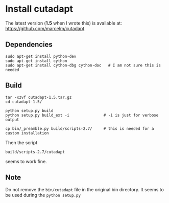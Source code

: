 Install cutadapt
================

The latest version (__1.5__ when I wrote this) is available at: 
<https://github.com/marcelm/cutadapt>


Dependencies
------------

    sudo apt-get install python-dev
    sudo apt-get install cython 
    sudo apt-get install cython-dbg cython-doc   # I am not sure this is needed 


Build
----------------

    tar -xzvf cutadapt-1.5.tar.gz 
    cd cutadapt-1.5/
    
    python setup.py build
    python setup.py build_ext -i               # -i is just for verbose output
    
    cp bin/_preamble.py build/scripts-2.7/     # this is needed for a custom installation


Then the script 

    build/scripts-2.7/cutadapt
    
seems to work fine.


Note
--------------------

Do not remove the `bin/cutadapt` file in the original bin directory. It seems to be used during the `python setup.py`

